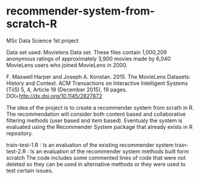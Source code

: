 # recommender-system-from-scratch-R
MSc Data Science 1st project

Data set used: Movielens Data set. These files contain 1,000,209 anonymous ratings of approximately 3,900 movies 
made by 6,040 MovieLens users who joined MovieLens in 2000.

F. Maxwell Harper and Joseph A. Konstan. 2015. The MovieLens Datasets: History
and Context. ACM Transactions on Interactive Intelligent Systems (TiiS) 5, 4,
Article 19 (December 2015), 19 pages. DOI=http://dx.doi.org/10.1145/2827872

The idea of the project is to create a recommender system from scrath in R. The recommendation will consider both content based
and collaborative filtering methods (user based and item based). Eventualy the system is evaluated using the Recommender System package
that already exists in R repository.

train-test-1.R : Is an evaluation of the existing recommender system
train-test-2.R : Is an evaluation of the recommender system methods built form scratch
The code includes some commented lines of code that were not deleted so they can be used in alternative methods or they were used to test certain issues.
